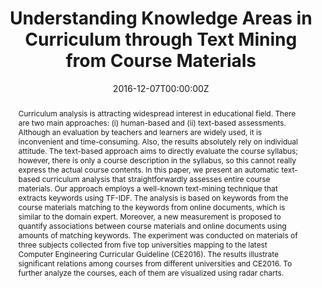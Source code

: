 ---
title: "Understanding Knowledge Areas in Curriculum through Text Mining from Course Materials"

# Authors
# If you created a profile for a user (e.g. the default `admin` user), write the username (folder name) here 
# and it will be replaced with their full name and linked to their profile.
authors:
- admin
- Peerapon Vateekul
- Atiwong Suchato
- Proadpran Punyabukkana

date: "2016-12-07T00:00:00Z"
doi: ""

# Publication type.
# Legend: 0 = Uncategorized; 1 = Conference paper; 2 = Journal article;
# 3 = Preprint / Working Paper; 4 = Report; 5 = Book; 6 = Book section;
# 7 = Thesis; 8 = Patent
publication_types: ["1"]

# Publication name and optional abbreviated publication name.
publication: In *Proceedings of the 2016 IEEE International Conference on Teaching, Assessment and Learning for Engineering (TALE)*
publication_short: In ***TALE***

abstract: "Curriculum analysis is attracting widespread interest in educational field. There are two main approaches: (i) human-based and (ii) text-based assessments. Although an evaluation by teachers and learners are widely used, it is inconvenient and time-consuming. Also, the results absolutely rely on individual attitude. The text-based approach aims to directly evaluate the course syllabus; however, there is only a course description in the syllabus, so this cannot really express the actual course contents. In this paper, we present an automatic text-based curriculum analysis that straightforwardly assesses entire course materials. Our approach employs a well-known text-mining technique that extracts keywords using TF-IDF. The analysis is based on keywords from the course materials matching to the keywords from online documents, which is similar to the domain expert. Moreover, a new measurement is proposed to quantify associations between course materials and online documents using amounts of matching keywords. The experiment was conducted on materials of three subjects collected from five top universities mapping to the latest Computer Engineering Curricular Guideline (CE2016). The results illustrate significant relations among courses from different universities and CE2016. To further analyze the courses, each of them are visualized using radar charts."

tags: [NLP, text-mining, learning-analytics, requirement-analysis]

# Display this page in the Featured widget?
featured: false

# Custom links (uncomment lines below)
links:
- name: Long Conference Paper
  url: https://doi.org/10.1109/TALE.2016.7851788

url_pdf: 'https://ieeexplore.ieee.org/iel7/7819650/7851751/07851788.pdf'
url_code: ''
url_dataset: ''
url_poster: ''
url_project: ''
url_slides: ''
url_source: ''
url_video: 'https://youtu.be/3FNr0M80QtU'

# Associated Projects (optional).
#   Associate this publication with one or more of your projects.
#   Simply enter your project's folder or file name without extension.
#   E.g. `internal-project` references `content/project/internal-project/index.md`.
#   Otherwise, set `projects: []`.
projects: []

# Slides (optional).
#   Associate this publication with Markdown slides.
#   Simply enter your slide deck's filename without extension.
#   E.g. `slides: "example"` references `content/slides/example/index.md`.
#   Otherwise, set `slides: ""`.
slides: ""
---